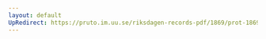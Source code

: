 ```yaml
---
layout: default
UpRedirect: https://pruto.im.uu.se/riksdagen-records-pdf/1869/prot-1869--ak--403/prot-1869--ak--403_020.pdf
---
```

